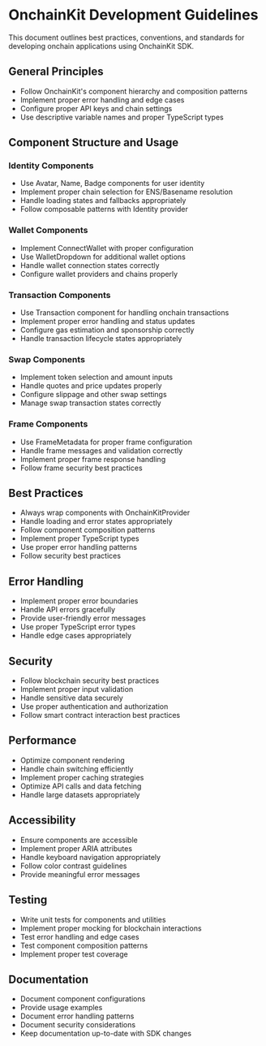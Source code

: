 # OnchainKit Development Guidelines

This document outlines best practices, conventions, and standards for developing onchain applications using OnchainKit SDK.

## General Principles

- Follow OnchainKit's component hierarchy and composition patterns
- Implement proper error handling and edge cases
- Configure proper API keys and chain settings
- Use descriptive variable names and proper TypeScript types

## Component Structure and Usage

### Identity Components

- Use Avatar, Name, Badge components for user identity
- Implement proper chain selection for ENS/Basename resolution
- Handle loading states and fallbacks appropriately
- Follow composable patterns with Identity provider

### Wallet Components

- Implement ConnectWallet with proper configuration
- Use WalletDropdown for additional wallet options
- Handle wallet connection states correctly
- Configure wallet providers and chains properly

### Transaction Components

- Use Transaction component for handling onchain transactions
- Implement proper error handling and status updates
- Configure gas estimation and sponsorship correctly
- Handle transaction lifecycle states appropriately

### Swap Components

- Implement token selection and amount inputs
- Handle quotes and price updates properly
- Configure slippage and other swap settings
- Manage swap transaction states correctly

### Frame Components

- Use FrameMetadata for proper frame configuration
- Handle frame messages and validation correctly
- Implement proper frame response handling
- Follow frame security best practices

## Best Practices

- Always wrap components with OnchainKitProvider
- Handle loading and error states appropriately
- Follow component composition patterns
- Implement proper TypeScript types
- Use proper error handling patterns
- Follow security best practices

## Error Handling

- Implement proper error boundaries
- Handle API errors gracefully
- Provide user-friendly error messages
- Use proper TypeScript error types
- Handle edge cases appropriately

## Security

- Follow blockchain security best practices
- Implement proper input validation
- Handle sensitive data securely
- Use proper authentication and authorization
- Follow smart contract interaction best practices

## Performance

- Optimize component rendering
- Handle chain switching efficiently
- Implement proper caching strategies
- Optimize API calls and data fetching
- Handle large datasets appropriately

## Accessibility

- Ensure components are accessible
- Implement proper ARIA attributes
- Handle keyboard navigation appropriately
- Follow color contrast guidelines
- Provide meaningful error messages

## Testing

- Write unit tests for components and utilities
- Implement proper mocking for blockchain interactions
- Test error handling and edge cases
- Test component composition patterns
- Implement proper test coverage

## Documentation

- Document component configurations
- Provide usage examples
- Document error handling patterns
- Document security considerations
- Keep documentation up-to-date with SDK changes 